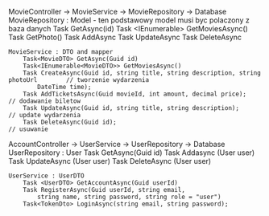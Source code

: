 MovieController -> MovieService -> MovieRepository -> Database
    MovieRepository : Model - ten podstawowy model musi byc polaczony z baza danych
        Task <Movie> GetAsync(id)
        Task <IEnumerable<Movies>> GetMoviesAsync()
        Task <Photo> GetPhoto()
        Task AddAsync
        Task UpdateAsync
        Task DeleteAsync

    MovieService : DTO and mapper
        Task<MovieDTO> GetAsync(Guid id)
        Task<IEnumerable<MovieDTO>> GetMoviesAsync()
        Task CreateAsync(Guid id, string title, string description, string photoUrl        // tworzenie wydarzenia
            DateTime time);
        Task AddTicketsAsync(Guid movieId, int amount, decimal price);      // dodawanie biletow
        Task UpdateAsync(Guid id, string title, string description);        // update wydarzenia
        Task DeleteAsync(Guid id);                                          // usuwanie



AccountController -> UserService -> UserRepository -> Database
    UserRepository : User
        Task <User> GetAsync(Guid id)
        Task Addasync (User user)
        Task UpdateAsync (User user)
        Task DeleteAsync (User user)

    UserService : UserDTO
        Task <UserDTO> GetAccountAsync(Guid userId)
        Task RegisterAsync(Guid userId, string email,
            string name, string password, string role = "user")
        Task<TokenDto> LoginAsync(string email, string password);